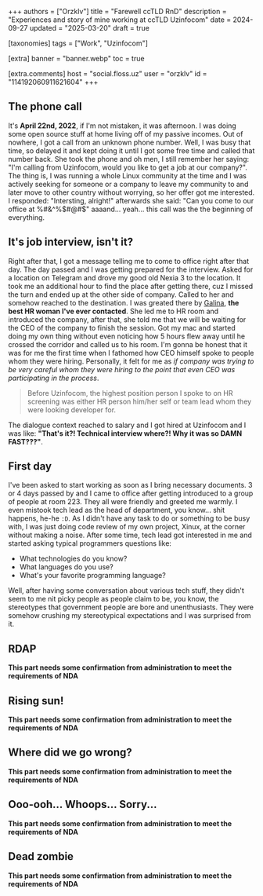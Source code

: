 +++
authors = ["Orzklv"]
title = "Farewell ccTLD RnD"
description = "Experiences and story of mine working at ccTLD Uzinfocom"
date = 2024-09-27
updated = "2025-03-20"
draft = true

[taxonomies]
tags = ["Work", "Uzinfocom"]

[extra]
banner = "banner.webp"
toc = true

[extra.comments]
host = "social.floss.uz"
user = "orzklv"
id = "114192060911621604"
+++

## The phone call

It's **April 22nd, 2022**, if I'm not mistaken, it was afternoon. I was doing some open source stuff at home living off of my passive incomes. Out of nowhere, I
got a call from an unknown phone number. Well, I was busy that time, so delayed it and kept doing it until I got some free time and called that number back.
She took the phone and oh men, I still remember her saying: "I'm calling from Uzinfocom, would you like to get a job at our company?". The thing is, I was
running a whole Linux community at the time and I was actively seeking for someone or a company to leave my community to and later move to other country
without worrying, so her offer got me interested. I responded: "Intersting, alright!" afterwards she said: "Can you come to our office at %#&^%$#@#$"
aaaand... yeah... this call was the the beginning of everything.

## It's job interview, isn't it?

Right after that, I got a message telling me to come to office right after that day. The day passed and I was getting prepared for the interview. Asked for
a location on Telegram and drove my good old Nexia 3 to the location. It took me an additional hour to find the place after getting there, cuz I missed the
turn and ended up at the other side of company. Called to her and somehow reached to the destination. I was greated there by [Galina], **the best HR woman
I've ever contacted**. She led me to HR room and introduced the company, after that, she told me that we will be waiting for the CEO of the company to finish the
session. Got my mac and started doing my own thing without even noticing how 5 hours flew away until he crossed the corridor and called us to his room.
I'm gonna be honest that it was for me the first time when I fathomed how CEO himself spoke to people whom they were hiring. Personally, it felt for me as _if
company was trying to be very careful whom they were hiring to the point that even CEO was participating in the process_.

> Before Uzinfocom, the highest position person I spoke to on HR screening was either HR person him/her self or team lead whom they were looking developer for.

The dialogue context reached to salary and I got hired at Uzinfocom and I was like: **"That's it?! Technical interview where?! Why it was so DAMN FAST???"**.

## First day

I've been asked to start working as soon as I bring necessary documents. 3 or 4 days passed by and I came to office after getting introduced to a group of
people at room 223. They all were friendly and greeted me warmly. I even mistook tech lead as the head of department, you know... shit happens, he-he `:D`.
As I didn't have any task to do or something to be busy with, I was just doing code review of my own project, Xinux, at the corner without making a noise.
After some time, tech lead got interested in me and started asking typical programmers questions like:

- What technologies do you know?
- What languages do you use?
- What's your favorite programming language?

Well, after having some conversation about various tech stuff, they didn't seem to me nit picky people as people claim to be, you know, the stereotypes that
government people are bore and unenthusiasts. They were somehow crushing my stereotypical expectations and I was surprised from it.

## RDAP

**This part needs some confirmation from administration to meet the requirements of NDA**

## Rising sun!

**This part needs some confirmation from administration to meet the requirements of NDA**

## Where did we go wrong?

**This part needs some confirmation from administration to meet the requirements of NDA**

## Ooo-ooh... Whoops... Sorry...

**This part needs some confirmation from administration to meet the requirements of NDA**

## Dead zombie

**This part needs some confirmation from administration to meet the requirements of NDA**

[Galina]: https://www.linkedin.com/in/galina-ahmedova-76b901231
